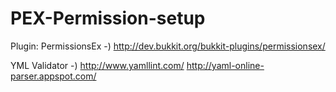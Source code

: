 # PEX-Permission-setup
 
 Plugin: PermissionsEx -) http://dev.bukkit.org/bukkit-plugins/permissionsex/

 YML Validator -) http://www.yamllint.com/
                  http://yaml-online-parser.appspot.com/
 
 

